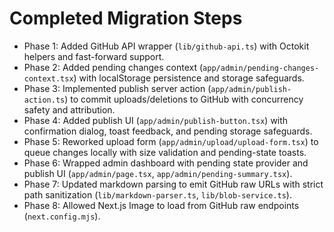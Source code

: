 # Completed Migration Steps

- Phase 1: Added GitHub API wrapper (`lib/github-api.ts`) with Octokit helpers and fast-forward support.
- Phase 2: Added pending changes context (`app/admin/pending-changes-context.tsx`) with localStorage persistence and storage safeguards.
- Phase 3: Implemented publish server action (`app/admin/publish-action.ts`) to commit uploads/deletions to GitHub with concurrency safety and attribution.
- Phase 4: Added publish UI (`app/admin/publish-button.tsx`) with confirmation dialog, toast feedback, and pending storage safeguards.
- Phase 5: Reworked upload form (`app/admin/upload/upload-form.tsx`) to queue changes locally with size validation and pending-state toasts.
- Phase 6: Wrapped admin dashboard with pending state provider and publish UI (`app/admin/page.tsx`, `app/admin/pending-summary.tsx`).
- Phase 7: Updated markdown parsing to emit GitHub raw URLs with strict path sanitization (`lib/markdown-parser.ts`, `lib/blob-service.ts`).
- Phase 8: Allowed Next.js Image to load from GitHub raw endpoints (`next.config.mjs`).
